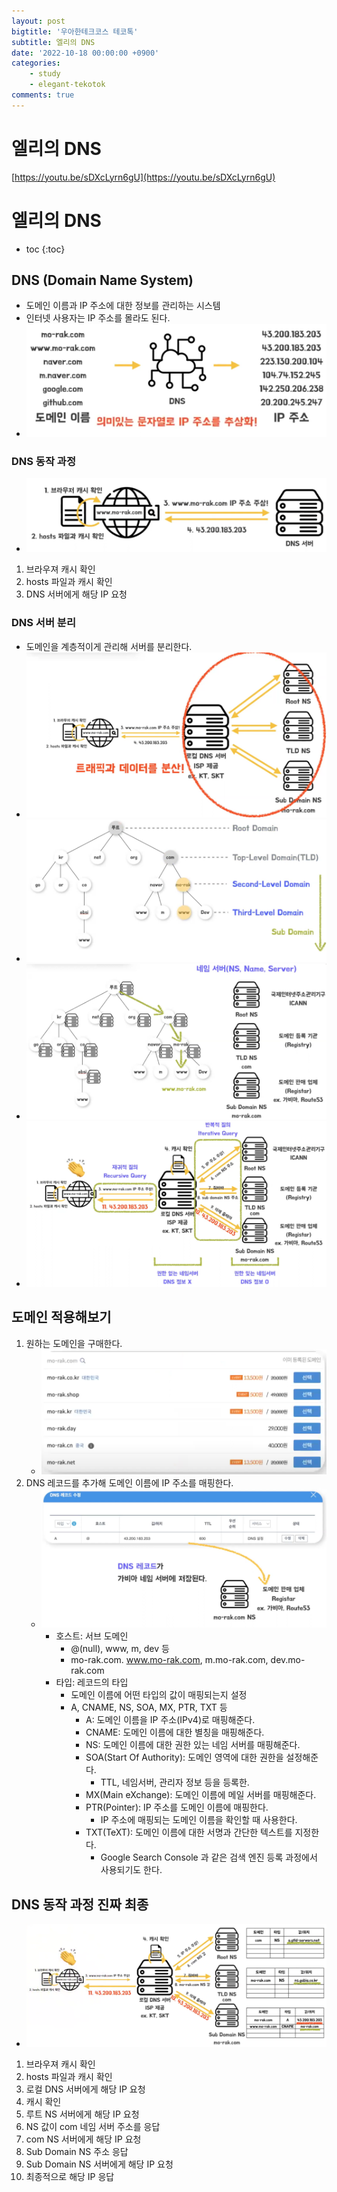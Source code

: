```yaml
---
layout: post
bigtitle: '우아한테크코스 테코톡'
subtitle: 엘리의 DNS
date: '2022-10-18 00:00:00 +0900'
categories:
    - study
    - elegant-tekotok
comments: true
---
```


# 엘리의 DNS
[https://youtu.be/sDXcLyrn6gU](https://youtu.be/sDXcLyrn6gU)

# 엘리의 DNS
* toc
{:toc}

## DNS (Domain Name System)
+ 도메인 이름과 IP 주소에 대한 정보를 관리하는 시스템
+ 인터넷 사용자는 IP 주소를 몰라도 된다. 
+ ![img.png](/assets/img/elegant-tekotok/DNS.png) 

### DNS 동작 과정
+ ![img.png](/assets/img/elegant-tekotok/DNS2.png)
1. 브라우져 캐시 확인
2. hosts 파일과 캐시 확인 
3. DNS 서버에게 해당 IP 요청

### DNS 서버 분리
+ 도메인을 계층적이게 관리해 서버를 분리한다. 
+ ![img.png](/assets/img/elegant-tekotok/DNS3.png)
+ ![img.png](/assets/img/elegant-tekotok/DNS4.png)
+ ![img.png](/assets/img/elegant-tekotok/DNS5.png)
+ ![img.png](/assets/img/elegant-tekotok/DNS6.png)

## 도메인 적용해보기
1. 원하는 도메인을 구매한다.
   + ![img.png](/assets/img/elegant-tekotok/DNS7.png)
2. DNS 레코드를 추가해 도메인 이름에 IP 주소를 매핑한다.
   + ![img.png](/assets/img/elegant-tekotok/DNS8.png)
     + 호스트: 서브 도메인
       + @(null), www, m, dev 등
       + mo-rak.com. www.mo-rak.com, m.mo-rak.com, dev.mo-rak.com
     + 타입: 레코드의 타입
       + 도메인 이름에 어떤 타입의 값이 매핑되는지 설정
       + A, CNAME, NS, SOA, MX, PTR, TXT 등 
         + A: 도메인 이름을 IP 주소(IPv4)로 매핑해준다.
         + CNAME: 도메인 이름에 대한 별칭을 매핑해준다.
         + NS: 도메인 이름에 대한 권한 있는 네임 서버를 매핑해준다.
         + SOA(Start Of Authority): 도메인 영역에 대한 권한을 설정해준다.
           + TTL, 네임서버, 관리자 정보 등을 등록한.
         + MX(Main eXchange): 도메인 이름에 메일 서버를 매핑해준다.
         + PTR(Pointer): IP 주소를 도메인 이름에 매핑한다.
           + IP 주소에 매핑되는 도메인 이름을 확인할 때 사용한다.
         + TXT(TeXT): 도메인 이름에 대한 서명과 간단한 텍스트를 지정한다.
           + Google Search Console 과 같은 검색 엔진 등록 과정에서 사용되기도 한다.

## DNS 동작 과정 진짜 최종
+ ![img.png](/assets/img/elegant-tekotok/DNS9.png)
1. 브라우져 캐시 확인
2. hosts 파일과 캐시 확인
3. 로컬 DNS 서버에게 해당 IP 요청
4. 캐시 확인
5. 루트 NS 서버에게 해당 IP 요청
6. NS 값이 com 네임 서버 주소를 응답 
7. com NS 서버에게 해당 IP 요청
8. Sub Domain NS 주소 응답
9. Sub Domain NS 서버에게 해당 IP 요청
10. 최종적으로 해당 IP 응답 
